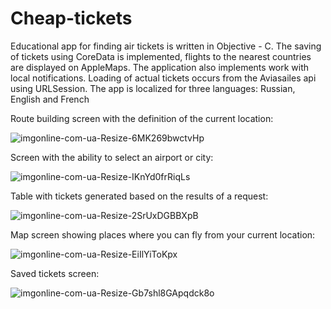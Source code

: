 # Cheap-tickets
Educational app for finding air tickets is written in Objective - C. The saving of tickets using CoreData is implemented, flights to the nearest countries are displayed on AppleMaps. The application also implements work with local notifications. Loading of actual tickets occurs from the Aviasailes api using URLSession. The app is localized for three languages: Russian, English and French

Route building screen with the definition of the current location:

![imgonline-com-ua-Resize-6MK269bwctvHp](https://user-images.githubusercontent.com/65159241/115546774-1aa59300-a2ae-11eb-83f3-33d2de50c2ba.jpg)

Screen with the ability to select an airport or city:

![imgonline-com-ua-Resize-IKnYd0frRiqLs](https://user-images.githubusercontent.com/65159241/115546928-4f194f00-a2ae-11eb-8507-44ae1704cbb3.jpg)

Table with tickets generated based on the results of a request:

![imgonline-com-ua-Resize-2SrUxDGBBXpB](https://user-images.githubusercontent.com/65159241/115547648-2cd40100-a2af-11eb-9218-6d87c85821a1.jpg)

Map screen showing places where you can fly from your current location:

![imgonline-com-ua-Resize-EiIlYiToKpx](https://user-images.githubusercontent.com/65159241/115547170-a5868d80-a2ae-11eb-8eed-afa8baadcfa8.jpg)

Saved tickets screen:

![imgonline-com-ua-Resize-Gb7shl8GApqdck8o](https://user-images.githubusercontent.com/65159241/115547715-41b09480-a2af-11eb-8d71-dceb819a7de4.jpg)





